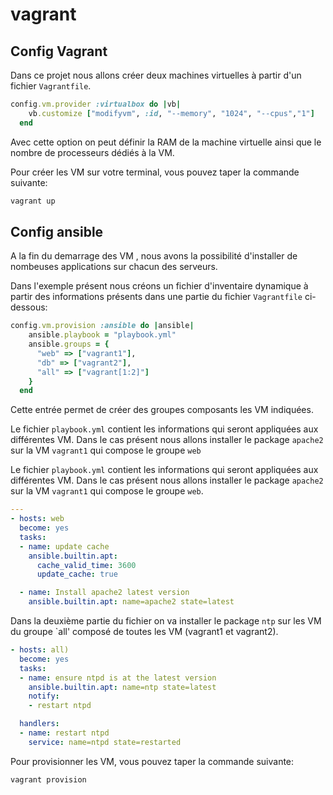 # vagrant
## Config Vagrant
Dans ce projet nous allons créer deux machines virtuelles à partir d'un fichier `Vagrantfile`.


```ruby
config.vm.provider :virtualbox do |vb|
    vb.customize ["modifyvm", :id, "--memory", "1024", "--cpus","1"]
  end
``` 

Avec cette option on peut définir la RAM de la machine virtuelle ainsi que le nombre de processeurs dédiés à la VM.

Pour créer les VM sur votre terminal, vous pouvez taper la commande suivante:

```bash
vagrant up
``` 

## Config ansible

A la fin du demarrage des VM , nous avons la possibilité d'installer de nombeuses applications sur chacun des serveurs.

Dans l'exemple présent nous créons un fichier d'inventaire dynamique à partir des informations présents dans une partie du fichier `Vagrantfile` ci-dessous:

```ruby
config.vm.provision :ansible do |ansible|
    ansible.playbook = "playbook.yml"
    ansible.groups = {
      "web" => ["vagrant1"],
      "db" => ["vagrant2"],
      "all" => ["vagrant[1:2]"]
    }
  end
```

Cette entrée permet de créer des groupes composants les VM indiquées.

Le fichier `playbook.yml` contient les informations qui seront appliquées aux différentes VM. Dans le cas présent nous allons installer le package `apache2` sur la VM `vagrant1` qui compose le groupe `web` 


Le fichier `playbook.yml` contient les informations qui seront appliquées aux différentes VM. Dans le cas présent nous allons installer le package `apache2` sur la VM `vagrant1` qui compose le groupe `web`.

```yaml
---
- hosts: web
  become: yes
  tasks:
  - name: update cache
    ansible.builtin.apt:
      cache_valid_time: 3600
      update_cache: true

  - name: Install apache2 latest version
    ansible.builtin.apt: name=apache2 state=latest
```

Dans la deuxième partie du fichier on va installer  le package `ntp` sur les VM du groupe `all' composé de toutes les VM (vagrant1 et vagrant2).

```yaml
- hosts: all)
  become: yes
  tasks:
  - name: ensure ntpd is at the latest version
    ansible.builtin.apt: name=ntp state=latest
    notify:
    - restart ntpd

  handlers:
  - name: restart ntpd
    service: name=ntpd state=restarted
```

Pour provisionner les VM, vous pouvez taper la commande suivante:

```bash
vagrant provision
```
